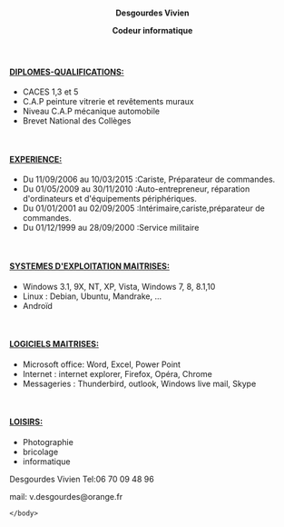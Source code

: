 <!DOCTYPE html>
<html lang="fr">
    <head>
	<link type="text/css" rel="stylesheet" href="stylesheet.md"/>
        <title>CV DESGOURDES VIVIEN </title>
    </head>
    <body>
        <header>
            <h4><p>Desgourdes Vivien</p>
			<p>Codeur informatique</p></h4>
        </header>
	<main>
	<div id ="diplomes">
			<h4><b><u><p>DIPLOMES-QUALIFICATIONS:</p></b></u></h4>
		<ul>
			<li>
				CACES 1,3 et 5
			<li>
				C.A.P peinture vitrerie et revêtements muraux
				</li>
			<li>
				Niveau C.A.P mécanique automobile
				</li>
			<li>
				Brevet National des Collèges
				</li>
		</ul>
		</div>
		<br>
		<div id="experience">
			<h4><b><u><p>EXPERIENCE:</p></b></u></h4>
		<ul>
			<li>
				Du 11/09/2006 au 10/03/2015 :Cariste, Préparateur de commandes.
				</li>
			<li>
				Du 01/05/2009 au 30/11/2010 :Auto-entrepreneur, réparation d'ordinateurs et d'équipements périphériques.
			</li>
			<li>
				Du 01/01/2001 au 02/09/2005 :Intérimaire,cariste,préparateur de commandes.
				</li>
			<li>
				Du 01/12/1999 au 28/09/2000 :Service militaire
				</li>
		</ul>
		</div>
		<br>
		<div id="system">
	<p><h4><b><u>SYSTEMES D'EXPLOITATION MAITRISES:</b></u></h4></p>
	<ul>
		<li>Windows 3.1, 9X, NT, XP, Vista, Windows 7, 8, 8.1,10</li>
		<li>Linux : Debian, Ubuntu, Mandrake, ...</li>
		<li>Androïd</li>
		</div>
	<br>
	<div id="logiciel">
	<p><h4><b><u>LOGICIELS MAITRISES:</b></u></h4></p>
	<ul>
		<li>Microsoft office: Word, Excel, Power Point</li>
		<li>Internet : internet explorer, Firefox, Opéra, Chrome</li>
		<li>Messageries : Thunderbird, outlook, Windows live mail, Skype</li>
		</div>
		<br>
		<div id="loisir">
	<p><h4><b><u>LOISIRS:</b></u></h4></p>
	<ul>
		<li>Photographie</li>
		<li>bricolage</li>
		<li>informatique</li>
	</div>
	</main>
	<footer>
	<p>Desgourdes Vivien  Tel:06 70 09 48 96</p><p>  mail: v.desgourdes@orange.fr</p>
	</footer>
	
    </body>
</html>

